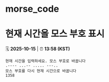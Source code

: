 # morse_code
# 현재 시간을 모스 부호 표시
<!-- MORSE_TIME_START -->
🗓️ **2025-10-15** | ⏰ **13:58 (KST)**

```
현재 시간을 입력하세요. 모스 부호로 바꿉니다
.---- ...-- ..... ---..
모스 부호를 다시 현재 시간으로 바꿉니다
1358
```
<!-- MORSE_TIME_END -->
